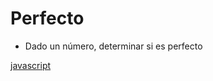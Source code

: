 # Perfecto

* Dado un número, determinar si es perfecto

[javascript](https://github.com/USantaTecla-mathematics/javascript/blob/master/sentenciasIterativas/Si%20es%20perfecto/Si%20es%20perfecto.js)

